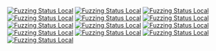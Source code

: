 [![Fuzzing Status Local](https://workerTmp.github.io/liossa_4/mesquid/notFind.svg)](https://github.com/)
[![Fuzzing Status Local](https://workerTmp.github.io/liossa_4/mesquid/fuzz_ftest.svg)](https://github.com/)
[![Fuzzing Status Local](https://workerTmp.github.io/liossa_4/medovecot1/fuzz_test_imap_envelope2.svg)](https://github.com/)
[![Fuzzing Status Local](https://workerTmp.github.io/liossa_4/medovecot1/notFind.svg)](https://github.com/)
[![Fuzzing Status Local](https://workerTmp.github.io/liossa_4/medovecot1/fuzz_test_imap_parser.svg)](https://github.com/)
[![Fuzzing Status Local](https://workerTmp.github.io/liossa_4/medovecot1/fuzz_test_imap_bodystructure1.svg)](https://github.com/)
[![Fuzzing Status Local](https://workerTmp.github.io/liossa_4/medovecot1/fuzz_test_imap_bodystructure2.svg)](https://github.com/)
[![Fuzzing Status Local](https://workerTmp.github.io/liossa_4/medovecot1/fuzz_test_imap_envelope1.svg)](https://github.com/)
[![Fuzzing Status Local](https://workerTmp.github.io/liossa_4/medovecot1/fuzz_test_imap_match.svg)](https://github.com/)
[![Fuzzing Status Local](https://workerTmp.github.io/liossa_4/medovecot1/fuzz_test_imap_util.svg)](https://github.com/)
[![Fuzzing Status Local](https://workerTmp.github.io/liossa_4/medovecot1/fuzz_message_parser.svg)](https://github.com/)
[![Fuzzing Status Local](https://workerTmp.github.io/liossa_4/medovecot1/fuzz_test_imap_quote.svg)](https://github.com/)
[![Fuzzing Status Local](https://workerTmp.github.io/liossa_4/medovecot1/llvm-symbolizer.svg)](https://github.com/)
